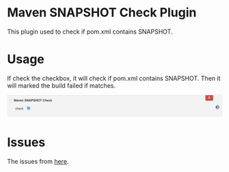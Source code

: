 # Maven SNAPSHOT Check Plugin

This plugin  used to check if pom.xml contains SNAPSHOT.


# Usage

If check the checkbox, it will check if pom.xml contains SNAPSHOT. 
Then it will marked the build failed if matches.

![](images/maven-snapshot-check-plugin-usage.png)

# Issues
The issues from [here](https://issues.jenkins-ci.org/issues/?jql=component%20%3D%20maven-snapshot-check-plugin).

